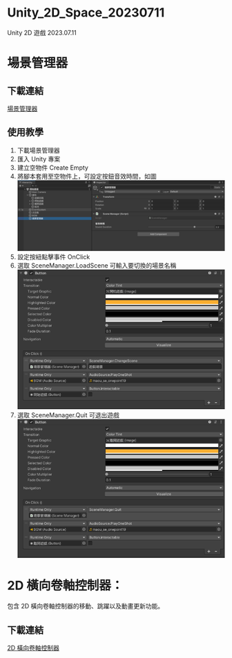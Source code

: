 # Unity_2D_Space_20230711
 Unity 2D 遊戲 2023.07.11

# 場景管理器

## 下載連結
[場景管理器](Assets/Scripts/SceneManager.cs "場景管理器連結")

## 使用教學
1. 下載場景管理器
2. 匯入 Unity 專案
3. 建立空物件 Create Empty
4. 將腳本套用至空物件上，可設定按鈕音效時間，如圖
![場景管理器建立空物件](Pictures/場景管理器_1.png "場景管理器建立空物件")
5. 設定按紐點擊事件 OnClick
6. 選取 SceneManager.LoadScene 可輸入要切換的場景名稱
![場景管理器切換場景](Pictures/場景管理器_2.png "場景管理器切換場景")
7. 選取 SceneManager.Quit 可退出遊戲
![場景管理器退出遊戲](Pictures/場景管理器_3.png "場景管理器退出遊戲")

# 2D 橫向卷軸控制器：
包含 2D 橫向卷軸控制器的移動、跳躍以及動畫更新功能。

## 下載連結
[2D 橫向卷軸控制器](Assets/Scripts/ControlSystem.cs "2D 橫向卷軸控制器")
